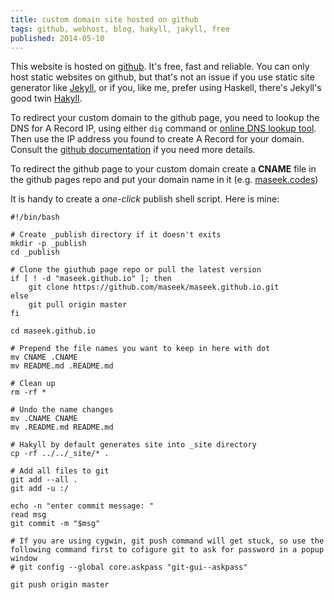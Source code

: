 ```yaml
---
title: custom domain site hosted on github
tags: github, webhost, blog, hakyll, jakyll, free
published: 2014-05-10
---
```


This website is hosted on <a href="https://github.com/maseek/maseek-codes" target="_blank">github</a>. It's free, fast and reliable. You can only host static websites on github, but that's not an issue if you use static site generator like <a href="http://jekyllrb.com/" target="_blank">Jekyll</a>, or if you, like me, prefer using Haskell, there's Jekyll's good twin <a href="http://jaspervdj.be/hakyll/" target="_blank">Hakyll</a>.

To redirect your custom domain to the github page, you need to lookup the DNS for A Record IP, using either <code>dig</code> command or <a href="http://www.dnsqueries.com/en/dns_lookup.php" target="_blank">online DNS lookup tool</a>. Then use the IP address you found to create A Record for your domain. Consult the <a href="https://help.github.com/articles/setting-up-a-custom-domain-with-github-pages" target="_blank">github documentation</a> if you need more details.

To redirect the github page to your custom domain create a **CNAME** file in the github pages repo and put your domain name in it (e.g. <a href="http://maseek.codes">maseek.codes</a>)

It is handy to create a *one-click* publish shell script. Here is mine:

<pre><code class="bash">#!/bin/bash

# Create _publish directory if it doesn't exits
mkdir -p _publish
cd _publish

# Clone the giuthub page repo or pull the latest version
if [ ! -d "maseek.github.io" ]; then
    git clone https://github.com/maseek/maseek.github.io.git
else
    git pull origin master
fi

cd maseek.github.io

# Prepend the file names you want to keep in here with dot
mv CNAME .CNAME
mv README.md .README.md

# Clean up
rm -rf *

# Undo the name changes
mv .CNAME CNAME
mv .README.md README.md

# Hakyll by default generates site into _site directory
cp -rf ../../_site/* .

# Add all files to git
git add --all .
git add -u :/

echo -n "enter commit message: "
read msg
git commit -m "$msg"

# If you are using cygwin, git push command will get stuck, so use the following command first to cofigure git to ask for password in a popup window
# git config --global core.askpass "git-gui--askpass"

git push origin master
</code></pre>
